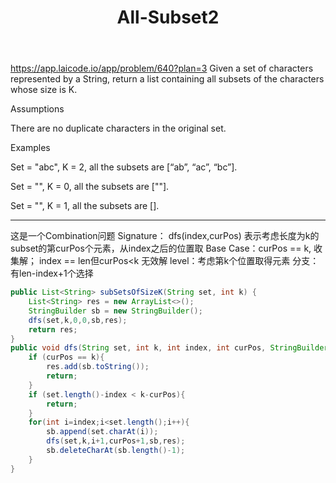 ﻿---
layout: default
title: All-Subset2
narrow: true
---
https://app.laicode.io/app/problem/640?plan=3
Given a set of characters represented by a String, return a list containing all subsets of the characters whose size is K.

Assumptions

There are no duplicate characters in the original set.

​Examples

Set = "abc", K = 2, all the subsets are [“ab”, “ac”, “bc”].

Set = "", K = 0, all the subsets are [""].

Set = "", K = 1, all the subsets are [].

***
这是一个Combination问题
Signature： dfs(index,curPos) 表示考虑长度为k的subset的第curPos个元素，从index之后的位置取
Base Case：curPos == k, 收集解； index == len但curPos<k 无效解
level：考虑第k个位置取得元素
分支：有len-index+1个选择

```java
public List<String> subSetsOfSizeK(String set, int k) {  
    List<String> res = new ArrayList<>();  
    StringBuilder sb = new StringBuilder();  
    dfs(set,k,0,0,sb,res);  
    return res;  
}  
public void dfs(String set, int k, int index, int curPos, StringBuilder sb, List<String> res){  
    if (curPos == k){  
        res.add(sb.toString());  
        return;  
    }  
    if (set.length()-index < k-curPos){  
        return;  
    }  
    for(int i=index;i<set.length();i++){  
        sb.append(set.charAt(i));  
        dfs(set,k,i+1,curPos+1,sb,res);  
        sb.deleteCharAt(sb.length()-1);  
    }  
}
```